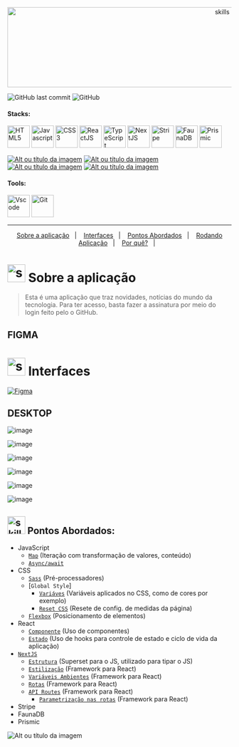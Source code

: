 <!-- VISUALIZAR NO VSCODE  CTRL + K  V -->

<!-- BADGES https://www.youtube.com/watch?v=cRoBt6AZgjc
https://dev.to/envoy_/150-badges-for-github-pnk

BUILD BADGES
https://shields.io
ICONS
https://simpleicons.org/?q=react
-->

 <!------------------------------------BANNER PROJECT-->

<p align="center">
  <img  alt="skills"  width="950" height="180" src="https://user-images.githubusercontent.com/59892368/177872971-604d5474-0c78-4de6-a35b-94c9544bdf29.png">
</p>  

 <!------------------------------------SHIELDS PROJECT-->
  ![GitHub last commit](https://img.shields.io/github/last-commit/digoarthur/Move.it)
  ![GitHub](https://img.shields.io/github/license/digoarthur/Move.it)
  
  

 <!------------------------------------STACKS-->
#### Stacks:
<p align="left">

 <a href="https://developer.mozilla.org/pt-BR/docs/Web/HTML"><img  alt="HTML5"  width="50" height="50" src="https://user-images.githubusercontent.com/59892368/149663188-8298a9bf-f3ce-4881-944f-e94edf37beed.png"><a/>
   <a href="https://github.com/braziljs/eloquente-javascript"><img  alt="Javascript"  width="50" height="50" src="https://user-images.githubusercontent.com/59892368/149663192-19043371-127c-47f0-8553-0f407c51e2c5.png"><a/>
   <a href="https://developer.mozilla.org/pt-BR/docs/Web/CSS"><img  alt="CSS3"  width="50" height="50" src="https://user-images.githubusercontent.com/59892368/149663193-40e11362-c724-49cf-a0b5-a20f98c8e4ba.png"><a/>
   <a href="https://pt-br.reactjs.org/"><img  alt="ReactJS"  width="50" height="50" src="https://user-images.githubusercontent.com/59892368/110185477-3255b480-7df1-11eb-8399-07a57b05eefb.png"><a/>
   <a href="https://www.typescriptlang.org/"><img  alt="TypeScript"  width="50" height="50" src="https://user-images.githubusercontent.com/59892368/149662563-c86be27c-b905-4aaf-b726-fb1146465ea7.png"><a/>
   <a href="https://nextjs.org/"><img  alt="NextJS"  width="50" height="50" src="https://user-images.githubusercontent.com/59892368/152626659-7431e51e-e4ea-4ee5-baf9-c916ccd72ae9.png"><a/>
    <a href="https://stripe.com"><img  alt="Stripe"  width="50" height="50" src="https://user-images.githubusercontent.com/59892368/177874590-74913bd2-2a35-4c81-b88d-692d1476e929.svg"><a/>
     <a href="https://fauna.com"><img  alt="FaunaDB"  width="50" height="50" src="https://user-images.githubusercontent.com/59892368/177874582-193a264a-3de0-46e1-8e97-5b1b7bf50016.svg"><a/>
      <a href="https://www.prismic.io/"><img  alt="Prismic"  width="50" height="50" src="https://user-images.githubusercontent.com/59892368/177874586-6ee07813-20c1-4a1f-a12d-79bdbe56253b.svg"><a/>
</p>
  
   <!------------------------------------SHIELDS STACKS-->
  <a href="https://devdigoarthur.notion.site/Map-a87c73417a064372b122bf448f4c6ed4"> ![Alt ou título da imagem](https://img.shields.io/badge/-Map-/?logo=JavaScript&logoColor=white&color=yellow)<a/>
 <a href="https://devdigoarthur.notion.site/Context-API-610980ad0db948709d364efc919a454e"> ![Alt ou título da imagem](https://img.shields.io/badge/-ContextAPI-/?logo=CreateReactApp&logoColor=white&color=9cf)<a/>
<a href="https://devdigoarthur.notion.site/Estado-e7c7508cb6bd4d81984ba5e8e50eab67">  ![Alt ou título da imagem](https://img.shields.io/badge/-State-/?logo=CreateReactApp&logoColor=white&color=9cf)<a/>
   <a href="https://devdigoarthur.notion.site/Componentes-bc3ca1ebd97d4ccc8d11e6ab668eeb73"> ![Alt ou título da imagem](https://img.shields.io/badge/-Components-/?logo=CreateReactApp&logoColor=white&color=9cf)<a/>
 
 <!------------------------------------TOOLS-->
 #### Tools:
 <a href="https://code.visualstudio.com/"><img  alt="Vscode"  width="50" height="50" src="https://user-images.githubusercontent.com/59892368/149663512-3f83da57-bdfe-4cef-bcc2-feb304a738ff.png"><a/>
 <a href="https://git-scm.com/"><img  alt="Git"  width="50" height="50" src="https://user-images.githubusercontent.com/59892368/149677999-f5947f0b-e535-4ba2-911c-1c5926045c35.png"><a/>        
     
<hr>
  
 <!------------------------------------SUMMARY-->
<p align="center">
  <a href="https://github.com/DIGOARTHUR/Move.it#--sobre-a-aplicação-">Sobre a aplicação</a>&nbsp;&nbsp;&nbsp;|&nbsp;&nbsp;&nbsp;
  <a href="https://github.com/DIGOARTHUR/Move.it#--interfaces-"> Interfaces</a>&nbsp;&nbsp;&nbsp;|&nbsp;&nbsp;&nbsp;
  <a href="https://github.com/DIGOARTHUR/Move.it#-pontos-abordados-">Pontos Abordados</a>&nbsp;&nbsp;&nbsp;|&nbsp;&nbsp;&nbsp;
  <a href="https://github.com/DIGOARTHUR/Move.it#-rodando-a-aplicação">Rodando Aplicação</a>&nbsp;&nbsp;&nbsp;|&nbsp;&nbsp;&nbsp;
  <a href="https://github.com/DIGOARTHUR/Move.it#-por-quê--">Por quê?</a>&nbsp;&nbsp;&nbsp;|&nbsp;&nbsp;&nbsp;
</p>  
  
  
   <!------------------------------------DESCRIPTION-->

# <img  alt="skills"  width="40" height="40" src="https://user-images.githubusercontent.com/59892368/148622497-164365e8-f6b0-4f40-bc75-a0ed4da6059b.png">  Sobre a aplicação <!---write here : talk a little about project: what's does, example.  -->
> Esta é uma aplicação que traz novidades, notícias do mundo da tecnologia. Para ter acesso, basta fazer a assinatura por meio do login feito pelo o GitHub.
  
  
<!------------------------------------LAYOUT -->


## FIGMA 
# <img  alt="skills"  width="40" height="40" src="https://user-images.githubusercontent.com/59892368/149667468-f228e4e8-c2f0-474d-858d-6b9216f49b2f.png">  Interfaces <!---write here : demonstration of the application layout.  -->
  
<a href="https://www.figma.com/file/YM4JFm0d4b4TovqmCNrgRW/ig.news?node-id=1%3A2" target="_blank"><img alt="Figma" src="https://img.shields.io/badge/figma%20-%23F24E1E.svg?&style=for-the-badge&logo=figma&logoColor=white"/></a>

    

## DESKTOP

  ![image](https://user-images.githubusercontent.com/59892368/178284651-2552afa6-3865-4601-b23d-d86c27fa2b83.png)
  
  ![image](https://user-images.githubusercontent.com/59892368/178284617-64e322f5-39f2-46da-ae7c-13b91a8f42b8.png)
  
  ![image](https://user-images.githubusercontent.com/59892368/178284547-940f32b7-c798-41e2-abf9-7b9b352e3bd8.png)


 ![image](https://user-images.githubusercontent.com/59892368/178286843-a2d97e06-d2ad-4e3c-853d-afc2cb338baa.png)
  
  ![image](https://user-images.githubusercontent.com/59892368/178292662-887a5bf5-6f8d-4b16-8e6e-290afe532ef4.png)

![image](https://user-images.githubusercontent.com/59892368/178297591-958e618f-26ba-4c04-8028-d3953dda42e8.png)
  
  
  
  <!------------------------------------PRODUCTION SKILLS-->

## <img  alt="skills"  width="40" height="40" src="https://user-images.githubusercontent.com/59892368/142231777-8c0e09fa-ac09-4654-89d6-6bb986bde09b.gif"> Pontos Abordados: <!---write here: learned concepts; -->

  
* JavaScript
  * [`Map`](https://developer.mozilla.org/pt-BR/docs/Web/JavaScript/Reference/Global_Objects/Map) (Iteração com transformação de valores, conteúdo)
  * [`Async/await`](https://www.w3schools.com/js/js_async.asp) 
* CSS
  * [`Sass`](https://sass-lang.com) (Pré-processadores)
  * [`Global Style`]
     * [`Variáves`](https://developer.mozilla.org/pt-BR/docs/Web/CSS/Using_CSS_custom_properties) (Variáveis aplicados no CSS, como de cores por exemplo)
     * [`Reset CSS`](https://www.alura.com.br/artigos/o-que-e-reset-css) (Resete de config. de medidas da página)
  * [`Flexbox`](https://css-tricks.com/snippets/css/a-guide-to-flexbox/) (Posicionamento de elementos)
* React
  * [`Componente`](https://reactjs.org/docs/components-and-props.html) (Uso de componentes)
  * [`Estado`](https://reactjs.org/docs/state-and-lifecycle.html) (Uso de hooks para controle de estado e ciclo de vida da aplicação)
* [`NextJS`](https://nextjs.org/docs/getting-started) 
  * [`Estrutura`]() (Superset para o JS, utilizado para tipar o JS)
  * [`Estilização`]() (Framework para React) 
  * [`Variáveis Ambientes`]() (Framework para React) 
  * [`Rotas`]() (Framework para React) 
  * [`API Routes`]() (Framework para React) 
     * [`Parametrização nas rotas`]() (Framework para React) 
* Stripe
* FaunaDB
* Prismic


 ![Alt ou título da imagem](https://user-images.githubusercontent.com/59892368/177879177-96508403-9369-464b-9e67-db93face94d2.png)







